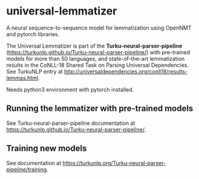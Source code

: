 # universal-lemmatizer

A neural sequence-to-sequence model for lemmatization using OpenNMT and pytorch libraries.

The Universal Lemmatizer is part of the **Turku-neural-parser-pipeline** (https://turkunlp.github.io/Turku-neural-parser-pipeline/) with pre-trained models for more than 50 languages, and state-of-the-art lemmatization results in the CoNLL-18 Shared Task on Parsing Universal Dependencies. See TurkuNLP entry at http://universaldependencies.org/conll18/results-lemmas.html.

Needs python3 environment with pytorch installed.

## Running the lemmatizer with pre-trained models

See Turku-neural-parser-pipeline documentation at https://turkunlp.github.io/Turku-neural-parser-pipeline/.

## Training new models

See documentation at https://turkunlp.org/Turku-neural-parser-pipeline/training.
